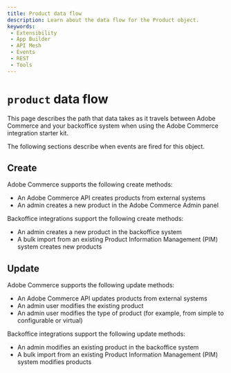 ```yaml
---
title: Product data flow
description: Learn about the data flow for the Product object.
keywords:
 - Extensibility
 - App Builder
 - API Mesh
 - Events
 - REST
 - Tools
---
```


# `product` data flow

This page describes the path that data takes as it travels between Adobe Commerce and your backoffice system when using the Adobe Commerce integration starter kit.

The following sections describe when events are fired for this object.

## Create

Adobe Commerce supports the following create methods:

- An Adobe Commerce API creates products from external systems
- An admin creates a new product in the Adobe Commerce Admin panel

Backoffice integrations support the following create methods:

- An admin creates a new product in the backoffice system
- A bulk import from an existing Product Information Management (PIM) system creates new products

## Update

Adobe Commerce supports the following update methods:

- An Adobe Commerce API updates products from external systems
- An admin user modifies the existing product
- An admin user modifies the type of product (for example, from simple to configurable or virtual)

Backoffice integrations support the following update methods:

- An admin modifies an existing product in the backoffice system
- A bulk import from an existing Product Information Management (PIM) system modifies products
